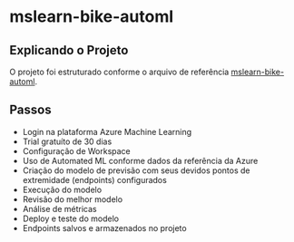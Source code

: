 # mslearn-bike-automl

## Explicando o Projeto
 O projeto foi estruturado conforme o arquivo de referência [mslearn-bike-automl](https://microsoftlearning.github.io/mslearn-ai-fundamentals/Instructions/Labs/01-machine-learning.html).

## Passos
- Login na plataforma Azure Machine Learning
- Trial gratuíto de 30 dias
- Configuração de Workspace
- Uso de Automated ML conforme dados da referência da Azure
- Criação do modelo de previsão com seus devidos pontos de extremidade (endpoints) configurados
- Execução do modelo
- Revisão do melhor modelo
- Análise de métricas
- Deploy e teste do modelo
- Endpoints salvos e armazenados no projeto
